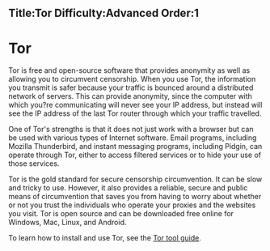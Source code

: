Title:Tor
Difficulty:Advanced
Order:1
---
# Tor

Tor is free and open-source software that provides anonymity as well as allowing you to circumvent censorship. When you use Tor, the information you transmit is safer because your traffic is bounced around a distributed network of servers. This can provide anonymity, since the computer with which you?re communicating will never see your IP address, but instead will see the IP address of the last Tor router through which your traffic travelled.

One of Tor's strengths is that it does not just work with a browser but can be used with various types of Internet software. Email programs, including Mozilla Thunderbird, and instant messaging programs, including Pidgin, can operate through Tor, either to access filtered services or to hide your use of those services.

Tor is the gold standard for secure censorship circumvention. It can be slow and tricky to use. However, it also provides a reliable, secure and public means of circumvention that saves you from having to worry about whether or not you trust the individuals who operate your proxies and the websites you visit. Tor is open source and can be downloaded free online for Windows, Mac, Linux, and Android.

To learn how to install and use Tor, see the [Tor tool guide](umbrella://lesson/tor-for-windows).